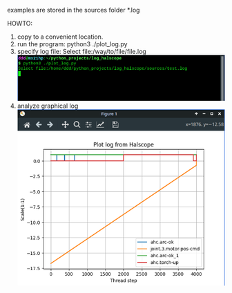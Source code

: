 examples are stored in the sources folder *.log

HOWTO:

1. copy to a convenient location.
2. run the program:
    python3 ./plot_log.py
3. specify log file:
    Select file:/way/to/file/file.log
![Alt text](terminal.png)
4. analyze graphical log
![Alt text](plot.png)